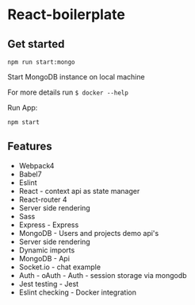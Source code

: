 # React-boilerplate  

## Get started

```
npm run start:mongo
```

Start MongoDB instance on local machine

For more details run `$ docker --help`

Run App:
```
npm start
```

## Features
- Webpack4
- Babel7
- Eslint
- React - context api as state manager
- React-router 4
- Server side rendering
- Sass
- Express - Express
- MongoDB - Users and projects demo api's
- Server side rendering
- Dynamic imports
- MongoDB - Api
- Socket.io - chat example
- Auth - oAuth - Auth - session storage via mongodb
- Jest testing - Jest
- Eslint checking - Docker integration
